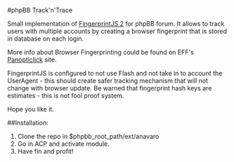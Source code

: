 #phpBB Track'n'Trace

Small implementation of [FingerprintJS 2](https://github.com/Valve/fingerprintjs2) for phpBB forum. It allows to track users with multiple accounts by creating a browser fingerprint that is stored in database on each login.

More info about Browser Fingerprinting could be found on EFF's [Panopticlick](https://panopticlick.eff.org/) site.

FingerprintJS is configured to not use Flash and not take in to account the UserAgent - this should create safer tracking mechanism that will not change with browser update. Be warned that fingerprint hash keys are estimates - this is not fool proof system.

Hope you like it.

##Installation:

1. Clone the repo in $phpbb_root_path/ext/anavaro
2. Go in ACP and activate module.
3. Have fin and profit!